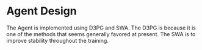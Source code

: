 # Agent Design
The Agent is implemented using D3PG and SWA. The D3PG is because it is one of the methods that seems generally favored at present. The SWA is to improve stability throughout the training.


